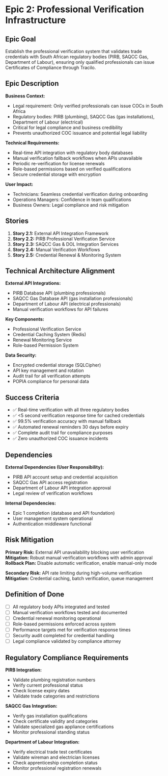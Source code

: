 # Epic 2: Professional Verification Infrastructure

## Epic Goal
Establish the professional verification system that validates trade credentials with South African regulatory bodies (PIRB, SAQCC Gas, Department of Labour), ensuring only qualified professionals can issue Certificates of Compliance through Tracilo.

## Epic Description

**Business Context:**
- Legal requirement: Only verified professionals can issue COCs in South Africa
- Regulatory bodies: PIRB (plumbing), SAQCC Gas (gas installations), Department of Labour (electrical)
- Critical for legal compliance and business credibility
- Prevents unauthorized COC issuance and potential legal liability

**Technical Requirements:**
- Real-time API integration with regulatory body databases
- Manual verification fallback workflows when APIs unavailable
- Periodic re-verification for license renewals
- Role-based permissions based on verified qualifications
- Secure credential storage with encryption

**User Impact:**
- Technicians: Seamless credential verification during onboarding
- Operations Managers: Confidence in team qualifications
- Business Owners: Legal compliance and risk mitigation

## Stories

1. **Story 2.1:** External API Integration Framework
2. **Story 2.2:** PIRB Professional Verification Service
3. **Story 2.3:** SAQCC Gas & DOL Integration Services
4. **Story 2.4:** Manual Verification Workflows
5. **Story 2.5:** Credential Renewal & Monitoring System

## Technical Architecture Alignment

**External API Integrations:**
- PIRB Database API (plumbing professionals)
- SAQCC Gas Database API (gas installation professionals)
- Department of Labour API (electrical professionals)
- Manual verification workflows for API failures

**Key Components:**
- Professional Verification Service
- Credential Caching System (Redis)
- Renewal Monitoring Service
- Role-based Permission System

**Data Security:**
- Encrypted credential storage (SQLCipher)
- API key management and rotation
- Audit trail for all verification attempts
- POPIA compliance for personal data

## Success Criteria

- ✅ Real-time verification with all three regulatory bodies
- ✅ <5 second verification response time for cached credentials
- ✅ 99.5% verification accuracy with manual fallback
- ✅ Automated renewal reminders 30 days before expiry
- ✅ Complete audit trail for compliance purposes
- ✅ Zero unauthorized COC issuance incidents

## Dependencies

**External Dependencies (User Responsibility):**
- PIRB API account setup and credential acquisition
- SAQCC Gas API access registration
- Department of Labour API integration approval
- Legal review of verification workflows

**Internal Dependencies:**
- Epic 1 completion (database and API foundation)
- User management system operational
- Authentication middleware functional

## Risk Mitigation

**Primary Risk:** External API unavailability blocking user verification
**Mitigation:** Robust manual verification workflows with admin approval
**Rollback Plan:** Disable automatic verification, enable manual-only mode

**Secondary Risk:** API rate limiting during high-volume verification
**Mitigation:** Credential caching, batch verification, queue management

## Definition of Done

- [ ] All regulatory body APIs integrated and tested
- [ ] Manual verification workflows tested and documented
- [ ] Credential renewal monitoring operational
- [ ] Role-based permissions enforced across system
- [ ] Performance targets met for verification response times
- [ ] Security audit completed for credential handling
- [ ] Legal compliance validated by compliance attorney

## Regulatory Compliance Requirements

**PIRB Integration:**
- Validate plumbing registration numbers
- Verify current professional status
- Check license expiry dates
- Validate trade categories and restrictions

**SAQCC Gas Integration:**
- Verify gas installation qualifications
- Check certificate validity and categories
- Validate specialized gas appliance certifications
- Monitor professional standing status

**Department of Labour Integration:**
- Verify electrical trade test certificates
- Validate wireman and electrician licenses
- Check apprenticeship completion status
- Monitor professional registration renewals